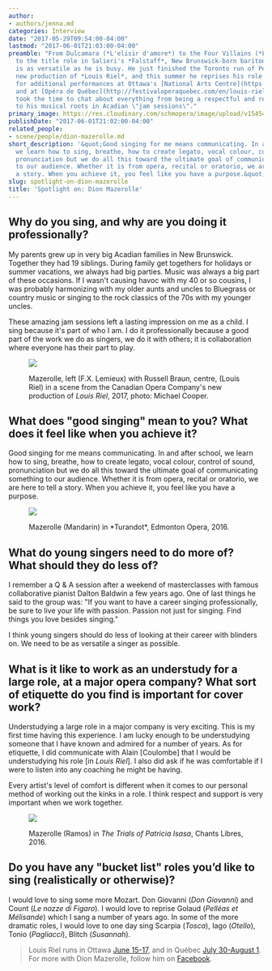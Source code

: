 ```yaml
---
author:
- authors/jenna.md
categories: Interview
date: "2017-05-29T09:54:00-04:00"
lastmod: "2017-06-01T21:03:00-04:00"
preamble: "From Dulcamara (*L'elisir d'amore*) to the Four Villains (*Les contes d'Hoffmann*)
  to the title role in Salieri's *Falstaff*, New Brunswick-born baritone [Dion Mazerolle](/scene/people/dion-mazerolle/)
  is as versatile as he is busy. He just finished the Toronto run of Peter Hinton's
  new production of *Louis Riel*, and this summer he reprises his role of F.X. Lemieux
  for additional performances at Ottawa's [National Arts Centre](https://nac-cna.ca/en/event/13660)
  and at [Opéra de Québec](http://festivaloperaquebec.com/en/louis-riel/). \n\nMazerolle
  took the time to chat about everything from being a respectful and reliable understudy,
  to his musical roots in Acadian \"jam sessions\"."
primary_image: https://res.cloudinary.com/schmopera/image/upload/v1545409169/media/webhook-uploads/1496066419811/2017-05-29---Dion-Mazerolle.jpg.jpg
publishDate: "2017-06-01T21:02:00-04:00"
related_people:
- scene/people/dion-mazerolle.md
short_description: '&quot;Good singing for me means communicating. In and after school,
  we learn how to sing, breathe, how to create legato, vocal colour, control of sound,
  pronunciation but we do all this toward the ultimate goal of communicating something
  to our audience. Whether it is from opera, recital or oratorio, we are here to tell
  a story. When you achieve it, you feel like you have a purpose.&quot;'
slug: spotlight-on-dion-mazerolle
title: 'Spotlight on: Dion Mazerolle'
---
```


## Why do you sing, and why are you doing it professionally?

My parents grew up in very big Acadian families in New Brunswick. Together they had 19 siblings. During family get togethers for holidays or summer vacations, we always had big parties. Music was always a big part of these occasions. If I wasn't causing havoc with my 40 or so cousins, I was probably harmonizing with my older aunts and uncles to Bluegrass or country music or singing to the rock classics of the 70s with my younger uncles. 

These amazing jam sessions left a lasting impression on me as a child. I sing because it's part of who I am. I do it professionally because a good part of the work we do as singers, we do it with others; it is collaboration where everyone has their part to play.

<figure data-type="image">

![](https://res.cloudinary.com/schmopera/image/upload/v1545409169/media/webhook-uploads/1496066789950/2017-05-29---LouisRiel-MC-1078.jpg.jpg)<figcaption>Mazerolle, left (F.X. Lemieux) with Russell Braun, centre, (Louis Riel) in a scene from the Canadian Opera Company's new production of *Louis Riel*, 2017, photo: Michael Cooper.</figcaption>
</figure>

## What does "good singing" mean to you? What does it feel like when you achieve it?

Good singing for me means communicating. In and after school, we learn how to sing, breathe, how to create legato, vocal colour, control of sound, pronunciation but we do all this toward the ultimate goal of communicating something to our audience. Whether it is from opera, recital or oratorio, we are here to tell a story. When you achieve it, you feel like you have a purpose.

<figure data-type="image">

![](https://res.cloudinary.com/schmopera/image/upload/v1545409169/media/webhook-uploads/1496066467070/2017-05-29---Mazerolle---Mandarin.jpg.jpg)
<figcaption>Mazerolle (Mandarin) in *Turandot*, Edmonton Opera, 2016.</figcaption>
</figure>

## What do young singers need to do more of? What should they do less of?

I remember a Q & A session after a weekend of masterclasses with famous collaborative pianist Dalton Baldwin a few years ago. One of last things he said to the group was: "If you want to have a career singing professionally, be sure to live your life with passion. Passion not just for singing. Find things you love besides singing."

I think young singers should do less of looking at their career with blinders on. We need to be as versatile a singer as possible.

## What is it like to work as an understudy for a large role, at a major opera company? What sort of etiquette do you find is important for cover work?

Understudying a large role in a major company is very exciting. This is my first time having this experience. I am lucky enough to be understudying someone that I have known and admired for a number of years. As for etiquette, I did communicate with Alain [Coulombe] that I would be understudying his role [in *Louis Riel*]. I also did ask if he was comfortable if I were to listen into any coaching he might be having. 

Every artist's level of comfort is different when it comes to our personal method of working out the kinks in a role. I think respect and support is very important when we work together.

<figure data-type="image">

![](https://res.cloudinary.com/schmopera/image/upload/v1545409169/media/webhook-uploads/1496066487039/2017-05-29---Mazerolle---Trials-of-Patricia-Isaza.jpg.jpg)<figcaption>Mazerolle (Ramos) in *The Trials of Patricia Isasa*, Chants Libres, 2016.</figcaption>
</figure>

## Do you have any "bucket list" roles you’d like to sing (realistically or otherwise)?

I would love to sing some more Mozart. Don Giovanni (*Don Giovanni*) and Count (*Le nozze di Figaro*). I would love to reprise Golaud (*Pelléas et Mélisande*) which I sang a number of years ago. In some of the more dramatic roles, I would love to one day sing Scarpia (*Tosca*), Iago (*Otello*), Tonio (*Pagliacci*), Blitch (*Susannah*).

>Louis Riel runs in Ottawa [June 15-17](https://nac-cna.ca/en/event/13660), and in Québec [July 30-August 1](http://festivaloperaquebec.com/en/louis-riel/). For more with Dion Mazerolle, follow him on [Facebook](https://www.facebook.com/DionMazerolleBaritone/).
